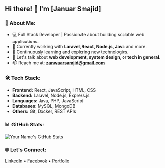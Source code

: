 ## Hi there! 👋 I'm [Januar Smajid]

### 🚀 About Me:
- 💻 Full Stack Developer | Passionate about building scalable web applications.
- 🔭 Currently working with **Laravel, React, Node.js, Java** and more.
- 🌱 Continuously learning and exploring new technologies.
- 💬 Let's talk about **web development, system design, or tech in general**.
- 📫 Reach me at: **zanwaarsamjid@gmail.com**

### 🛠️ Tech Stack:
- **Frontend:** React, JavaScript, HTML, CSS
- **Backend:** Laravel, Node.js, Express.js
- **Languages:** Java, PHP, JavaScript
- **Databases:** MySQL, MongoDB
- **Others:** Git, Docker, REST APIs

### 📊 GitHub Stats:
![Your Name's GitHub Stats](https://github-readme-stats.vercel.app/api?username=zanwaar&show_icons=true&theme=tokyonight)

### 🌐 Let's Connect:
[LinkedIn](https://linkedin.com/in/januar-samjid) • [Facebook](https://twitter.com/your-twitter) • [Portfolio](https://www.instagram.com/batukel.dev/)
